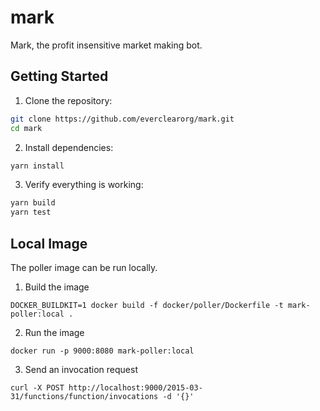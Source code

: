 # mark

Mark, the profit insensitive market making bot.

## Getting Started

1. Clone the repository:

```sh
git clone https://github.com/everclearorg/mark.git
cd mark
```

2. Install dependencies:

```sh
yarn install
```

3. Verify everything is working:

```sh
yarn build
yarn test
```

## Local Image

The poller image can be run locally.

1. Build the image
```
DOCKER_BUILDKIT=1 docker build -f docker/poller/Dockerfile -t mark-poller:local .
```

2. Run the image 
```
docker run -p 9000:8080 mark-poller:local
```

3. Send an invocation request
```
curl -X POST http://localhost:9000/2015-03-31/functions/function/invocations -d '{}'
```
